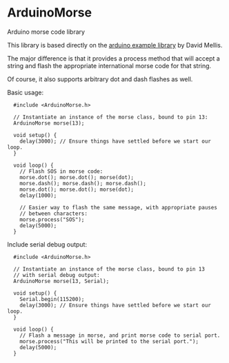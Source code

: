 # ArduinoMorse
Arduino morse code library

This library is based directly on the [arduino example library](http://www.arduino.cc/en/Hacking/LibraryTutorial) by David Mellis.

The major difference is that it provides a process method that will accept a string and flash the appropriate international morse code for that string.

Of course, it also supports arbitrary dot and dash flashes as well.

Basic usage:
```
  #include <ArduinoMorse.h>

  // Instantiate an instance of the morse class, bound to pin 13:
  ArduinoMorse morse(13);

  void setup() {
    delay(3000); // Ensure things have settled before we start our loop.
  }

  void loop() {
    // Flash SOS in morse code:
    morse.dot(); morse.dot(); morse(dot);
    morse.dash(); morse.dash(); morse.dash();
    morse.dot(); morse.dot(); morse(dot);
    delay(1000);

    // Easier way to flash the same message, with appropriate pauses 
    // between characters:
    morse.process("SOS");
    delay(5000);
  }
```


Include serial debug output:
```
  #include <ArduinoMorse.h>

  // Instantiate an instance of the morse class, bound to pin 13
  // with serial debug output:
  ArduinoMorse morse(13, Serial);

  void setup() {
    Serial.begin(115200); 
    delay(3000); // Ensure things have settled before we start our loop.
  }

  void loop() {
    // Flash a message in morse, and print morse code to serial port.
    morse.process("This will be printed to the serial port.");
    delay(5000);
  }
```


